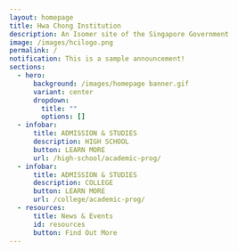 ```yaml
---
layout: homepage
title: Hwa Chong Institution
description: An Isomer site of the Singapore Government
image: /images/hcilogo.png
permalink: /
notification: This is a sample announcement!
sections:
  - hero:
      background: /images/homepage banner.gif
      variant: center
      dropdown:
        title: ""
        options: []
  - infobar:
      title: ADMISSION & STUDIES
      description: HIGH SCHOOL
      button: LEARN MORE
      url: /high-school/academic-prog/
  - infobar:
      title: ADMISSION & STUDIES
      description: COLLEGE
      button: LEARN MORE
      url: /college/academic-prog/
  - resources:
      title: News & Events
      id: resources
      button: Find Out More
---
```

